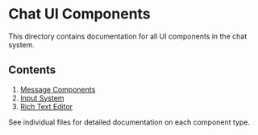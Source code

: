 
# Chat UI Components

This directory contains documentation for all UI components in the chat system.

## Contents

1. [Message Components](./message-components.md)
2. [Input System](./input-system.md)
3. [Rich Text Editor](./rich-text-editor.md)

See individual files for detailed documentation on each component type.
